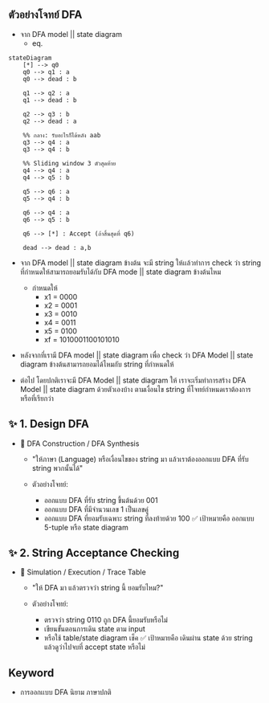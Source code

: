 ## ตัวอย่างโจทย์ DFA 
- จาก DFA model || state diagram 
  - eq.
```mermaid
stateDiagram
    [*] --> q0
    q0 --> q1 : a
    q0 --> dead : b

    q1 --> q2 : a
    q1 --> dead : b

    q2 --> q3 : b
    q2 --> dead : a

    %% กลาง: รับอะไรก็ได้หลัง aab
    q3 --> q4 : a
    q3 --> q4 : b

    %% Sliding window 3 ตัวสุดท้าย
    q4 --> q4 : a
    q4 --> q5 : b

    q5 --> q6 : a
    q5 --> q4 : b

    q6 --> q4 : a
    q6 --> q5 : b

    q6 --> [*] : Accept (ถ้าสิ้นสุดที่ q6)

    dead --> dead : a,b

```

- จาก DFA model || state diagram ข้างต้น จะมี string ให้เเล้วทำการ check ว่า string ที่กำหนดให้สามารถยอมรับได้กับ DFA mode || state diagram ข้างต้นไหม
  - กำหนดให้ 
    - x1 = 0000
    - x2 = 0001
    - x3 = 0010
    - x4 = 0011
    - x5 = 0100
    - xf = 1010001100101010

- หลังจากที่เรามี DFA model || state diagram เพื่อ check ว่า DFA Model || state diagram ข้างต้นสามารถยอมได้ไหมกับ string ที่กำหนดให้

- ต่อไป โดยปกติเราจะมี DFA Model || state diagram ให้ เราจะเริ่มทำการสร้าง DFA Model || state diagram ด้วยตัวเองบ้าง ตามเงื่อนไข string ที่โจทย์กำหนดเราต้องการ หรือที่เรียกว่า
  
## ✨ 1. Design DFA  
- 📌 DFA Construction / DFA Synthesis
  - "ให้ภาษา (Language) หรือเงื่อนไขของ string มา แล้วเราต้องออกแบบ DFA ที่รับ string พวกนั้นได้"

  - ตัวอย่างโจทย์:
    - ออกแบบ DFA ที่รับ string ขึ้นต้นด้วย 001
    - ออกแบบ DFA ที่มีจำนวนเลข 1 เป็นเลขคู่
    - ออกแบบ DFA ที่ยอมรับเฉพาะ string ที่ลงท้ายด้วย 100
    ✅ เป้าหมายคือ ออกแบบ 5-tuple หรือ state diagram   

## ✨ 2. String Acceptance Checking
- 📌 Simulation / Execution / Trace Table
    - "ให้ DFA มา แล้วตรวจว่า string นี้ ยอมรับไหม?"

  - ตัวอย่างโจทย์:
    - ตรวจว่า string 0110 ถูก DFA นี้ยอมรับหรือไม่
    - เขียนขั้นตอนการเดิน state ตาม input
    - หรือใช้ table/state diagram เช็ค
    ✅ เป้าหมายคือ เดินผ่าน state ด้วย string แล้วดูว่าไปจบที่ accept state หรือไม่

## Keyword
- การออกเเบบ DFA นิยาม ภาษาปกติ

